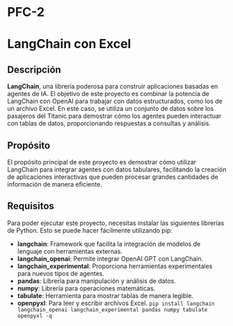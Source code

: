 # PFC-2
# LangChain con Excel

## Descripción

 **LangChain**, una librería poderosa para construir aplicaciones basadas en agentes de IA. El objetivo de este proyecto es combinar la potencia de LangChain con OpenAI para trabajar con datos estructurados, como los de un archivo Excel. En este caso, se utiliza un conjunto de datos sobre los pasajeros del Titanic para demostrar cómo los agentes pueden interactuar con tablas de datos, proporcionando respuestas a consultas y análisis.

## Propósito

El propósito principal de este proyecto es demostrar cómo utilizar LangChain para integrar agentes con datos tabulares, facilitando la creación de aplicaciones interactivas que pueden procesar grandes cantidades de información de manera eficiente.

## Requisitos
Para poder ejecutar este proyecto, necesitas instalar las siguientes librerías de Python. Esto se puede hacer fácilmente utilizando pip:
- **langchain**: Framework que facilita la integración de modelos de lenguaje con herramientas externas.
- **langchain_openai**: Permite integrar OpenAI GPT con LangChain.
- **langchain_experimental**: Proporciona herramientas experimentales para nuevos tipos de agentes.
- **pandas**: Librería para manipulación y análisis de datos.
- **numpy**: Librería para operaciones matemáticas.
- **tabulate**: Herramienta para mostrar tablas de manera legible.
- **openpyxl**: Para leer y escribir archivos Excel.
``pip install langchain langchain_openai langchain_experimental pandas numpy tabulate openpyxl -q``
